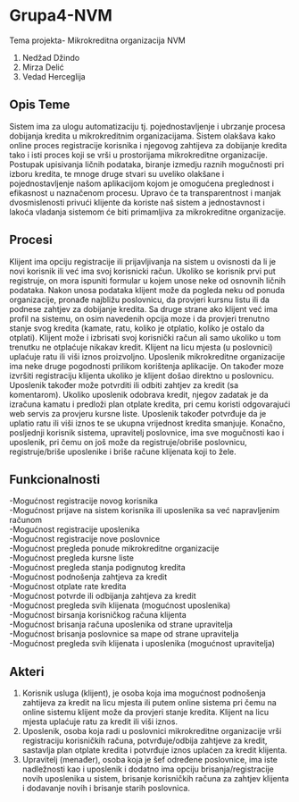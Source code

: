 # Grupa4-NVM
Tema projekta- Mikrokreditna organizacija NVM

1.	Nedžad Džindo
2.	Mirza Delić
3.	Vedad Herceglija

## Opis Teme

Sistem ima za ulogu automatizaciju tj. pojednostavljenje i ubrzanje procesa dobijanja kredita u mikrokreditnim organizacijama.
Sistem olakšava kako online proces registracije korisnika i njegovog zahtijeva za dobijanje kredita tako i  isti proces koji se vrši u prostorijama mikrokreditne organizacije. Postupak upisivanja ličnih podataka, biranje izmedju raznih mogučnosti pri izboru kredita, te mnoge druge stvari su uveliko olakšane i pojednostavljenje našom aplikacijom kojom je omogućena preglednost i efikasnost u naznačenom procesu. 
Upravo će ta transparentnost i  manjak dvosmislenosti privući klijente da koriste naš sistem a jednostavnost i lakoća vladanja sistemom će biti primamljiva za mikrokreditne organizacije.

## Procesi

Klijent ima opciju registracije ili prijavljivanja na sistem u ovisnosti da li je novi korisnik ili već ima svoj korisnicki račun. Ukoliko se korisnik prvi put registruje, on mora ispuniti formular u kojem unose neke od osnovnih ličnih podataka. Nakon unosa podataka klijent može da pogleda neku od ponuda organizacije, pronađe najbližu poslovnicu, da provjeri kursnu listu ili da podnese zahtjev za dobijanje kredita. Sa druge strane ako klijent već ima profil na sistemu, on osim navedenih opcija moze i da provjeri trenutno stanje svog kredita (kamate, ratu, koliko je otplatio, koliko je ostalo da otplati). Klijent može i izbrisati svoj korisnički račun ali samo ukoliko u tom trenutku ne otplaćuje nikakav kredit. Klijent na licu mjesta (u poslovnici) uplaćuje ratu ili viši iznos proizvoljno.
Uposlenik mikrokreditne organizacije ima neke druge pogodnosti prilikom korištenja aplikacije. On također moze izvršiti registraciju klijenta ukoliko je klijent došao direktno u poslovnicu. Uposlenik također može potvrditi ili odbiti zahtjev za kredit (sa komentarom). Ukoliko uposlenik odobrava kredit, njegov zadatak je da izračuna kamatu i predloži plan otplate kredita, pri cemu koristi odgovarajući web servis za provjeru kursne liste. Uposlenik također potvrđuje da je uplatio ratu ili viši iznos te se ukupna vrijednost kredita smanjuje.
Konačno, posljednji korisnik sistema, upravitelj poslovnice, ima sve mogučnosti kao i uposlenik, pri čemu on još može da registruje/obriše poslovnicu, registruje/briše uposlenike i briše račune klijenata koji to žele.

## Funkcionalnosti

-Mogućnost registracije novog korisnika  
-Mogućnost prijave na sistem korisnika ili uposlenika sa već napravljenim računom  
-Mogućnost registracije uposlenika  
-Mogućnost registracije nove poslovnice  
-Mogućnost pregleda ponude mikrokreditne organizacije  
-Mogućnost pregleda kursne liste  
-Mogućnost pregleda stanja podignutog kredita  
-Mogućnost podnošenja zahtjeva za kredit  
-Mogućnost otplate rate kredita  
-Mogućnost potvrde ili odbijanja zahtjeva za kredit  
-Mogućnost pregleda svih klijenata (mogućnost uposlenika)  
-Mogućnost birsanja korisničkog računa klijenta  
-Mogućnost brisanja računa uposlenika od strane upravitelja  
-Mogućnost brisanja poslovnice sa mape od strane upravitelja  
-Mogućnost pregleda svih klijenata i uposlenika (mogućnost upravitelja)  

## Akteri

1. Korisnik usluga (klijent), je osoba koja ima mogućnost podnošenja zahtijeva za kredit na licu mjesta ili putem online sistema pri čemu na online sistemu klijent može da provjeri stanje kredita. Klijent na licu mjesta uplaćuje ratu za kredit ili viši iznos.
2. Uposlenik, osoba koja radi u poslovnici mikrokreditne organizacije  vrši registraciju korisničkih računa, potvrđuje/odbija zahtjeve za kredit, sastavlja plan otplate kredita i potvrđuje iznos uplaćen za kredit klijenta.
3. Upravitelj (menađer), osoba koja je šef određene poslovnice, ima iste nadležnosti kao i uposlenik i dodatno ima opciju brisanja/registracije novih uposlenika u sistem, brisanje korisničkih računa za zahtjev klijenta i dodavanje novih i brisanje starih poslovnica.
